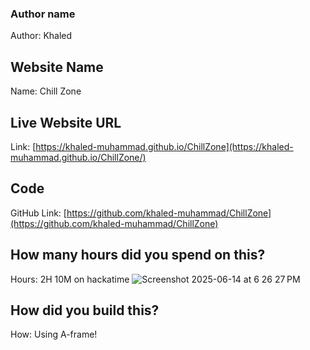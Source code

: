 ### Author name

Author: Khaled

<!-- A name or nickname that you want to appear as the author of the website -->

## Website Name

Name: Chill Zone

## Live Website URL

Link: [https://khaled-muhammad.github.io/ChillZone](https://khaled-muhammad.github.io/ChillZone/)

## Code

GitHub Link: [https://github.com/khaled-muhammad/ChillZone](https://github.com/khaled-muhammad/ChillZone)

## How many hours did you spend on this?

Hours: 2H 10M on hackatime
![Screenshot 2025-06-14 at 6 26 27 PM](https://github.com/user-attachments/assets/003e7f1b-f5fa-4ccb-804f-8336637d3ac5)

## How did you build this?

How: Using A-frame!
